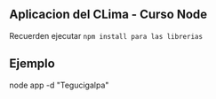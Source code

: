 ## Aplicacion del CLima - Curso Node

Recuerden ejecutar ```npm install para las librerias```

## Ejemplo

node app -d "Tegucigalpa"